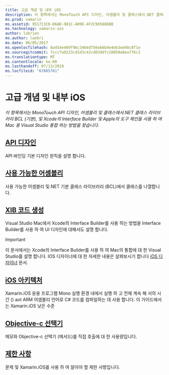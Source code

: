 ```yaml
---
title: 고급 개념 및 내부 iOS
description: 이 항목에서는 MonoTouch API 디자인, 어셈블리 및 클래스에서.NET 클래스 라이브러리 BCL (기본), 및 Xcode의 Interface Builder 및 Apple의 도구 체인을 사용 하 여 Mac 용 Visual Studio 통합 하는 방법을 찾습니다.
ms.prod: xamarin
ms.assetid: 951713CD-D6AD-981C-A09E-4F2C98588D8B
ms.technology: xamarin-ios
author: lobrien
ms.author: laobri
ms.date: 06/05/2017
ms.openlocfilehash: 8a454e469f96c3464d756eb6b4e4eb3ed40c8f1e
ms.sourcegitcommit: 7ccc7a9223cd1d3c42cd03ddfc28050a8ea776c2
ms.translationtype: MT
ms.contentlocale: ko-KR
ms.lasthandoff: 07/13/2019
ms.locfileid: "67865761"
---
```

# <a name="ios-advanced-concepts-and-internals"></a>고급 개념 및 내부 iOS

_이 항목에서는 MonoTouch API 디자인, 어셈블리 및 클래스에서.NET 클래스 라이브러리 BCL (기본), 및 Xcode의 Interface Builder 및 Apple의 도구 체인을 사용 하 여 Mac 용 Visual Studio 통합 하는 방법을 찾습니다._

## <a name="api-designiosinternalsapi-designindexmd"></a>[API 디자인](~/ios/internals/api-design/index.md)

API 바인딩 기본 디자인 원칙을 설명 합니다.

## <a name="available-assembliescross-platforminternalsavailable-assembliesmd"></a>[사용 가능한 어셈블리](~/cross-platform/internals/available-assemblies.md)

사용 가능한 어셈블리 및.NET 기본 클래스 라이브러리 (BCL)에서 클래스를 나열합니다.

## <a name="xib-code-generationiosinternalsxib-code-generationmd"></a>[XIB 코드 생성](~/ios/internals/xib-code-generation.md)

Visual Studio Mac에서 Xcode의 Interface Builder를 사용 하는 방법을 Interface Builder를 사용 하 여 UI 디자인에 대해서도 설명 합니다.

> [!IMPORTANT]
> 이 문서에서는 Xcode의 Interface Builder를 사용 하 여 Mac의 통합에 대 한 Visual Studio를 설명 합니다. IOS 디자이너에 대 한 자세한 내용은 살펴보시기 합니다 [iOS 디자이너](~/ios/user-interface/designer/index.md) 문서.

## <a name="ios-architectureiosinternalsarchitecturemd"></a>[iOS 아키텍처](~/ios/internals/architecture.md)

Xamarin.iOS 응용 프로그램 Mono 실행 환경 내에서 실행 하 고 전체 계속 해 서의 시간 () aot ARM 어셈블리 언어로 C# 코드를 컴파일하는 데 사용 합니다. 이 가이드에서는 Xamarin.iOS 낮은 수준

## <a name="objective-c-selectorsiosinternalsobjective-c-selectorsmd"></a>[Objective-c 선택기](~/ios/internals/objective-c-selectors.md)

메모와 Objective-c 선택기 (메서드)를 직접 호출에 대 한 사용량입니다.

## <a name="limitationslimitationsmd"></a>[제한 사항](limitations.md)

문제 및 Xamarin.iOS를 사용 하 여 알아야 할 제한 사항입니다.
